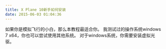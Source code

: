 ```yaml
---
title: X Plane 10新手如何安装
date: 2015-06-03 01:04:36
---
```


如果你是模拟飞行的小白，那么本教程最适合你。
我测试过的操作系统windows 7 x64，你也可以尝试使用其他系统。
对于windows系统，你需要安装虚拟光驱。